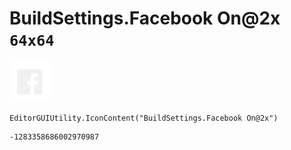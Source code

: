# BuildSettings.Facebook On@2x `64x64`
<img src="/img/BuildSettings.Facebook%20On@2x.png" width=64 height=64>

``` CSharp
EditorGUIUtility.IconContent("BuildSettings.Facebook On@2x")
```
```
-1283358686002970987
```
